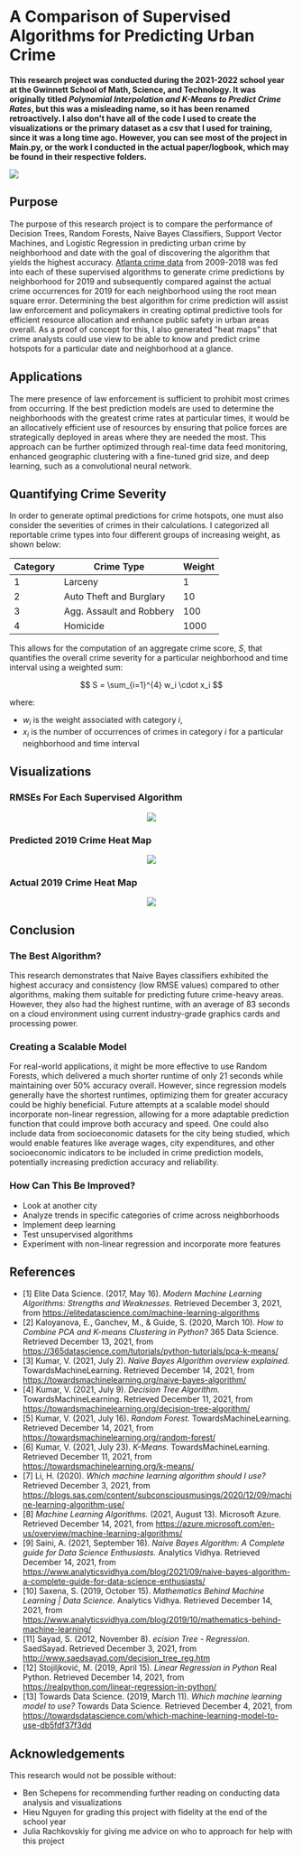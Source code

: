 # A Comparison of Supervised Algorithms for Predicting Urban Crime
**This research project was conducted during the 2021-2022 school year at the Gwinnett School of Math, Science, and Technology.  It was originally titled *Polynomial Interpolation and K-Means to Predict Crime Rates*, but this was a misleading name, so it has been renamed retroactively. I also don't have all of the code I used to create the visualizations or the primary dataset as a csv that I used for training, since it was a long time ago. However, you can see most of the project in Main.py, or the work I conducted in the actual paper/logbook, which may be found in their respective folders.**

<img src="https://img1.goodfon.com/wallpaper/nbig/c/73/atlanta-dzhordzhiya-dorogi-ogni.jpg"/>

## Purpose
The purpose of this research project is to compare the performance of Decision Trees, Random Forests, Naive Bayes Classifiers, Support Vector Machines, and Logistic Regression in predicting urban crime by neighborhood and date with the goal of discovering the algorithm that yields the highest accuracy. [Atlanta crime data](https://opendata.atlantapd.org/) from 2009-2018 was fed into each of these supervised algorithms to generate crime predictions by neighborhood for 2019 and subsequently compared against the actual crime occurrences for 2019 for each neighborhood using the root mean square error. Determining the best algorithm for crime prediction will assist law enforcement and policymakers in creating optimal predictive tools for efficient resource allocation and enhance public safety in urban areas overall. As a proof of concept for this, I also generated "heat maps" that crime analysts could use view to be able to know and predict crime hotspots for a particular date and neighborhood at a glance.

## Applications
The mere presence of law enforcement is sufficient to prohibit most crimes from occurring. If the best prediction models are used to determine the neighborhoods with the greatest crime rates at particular times, it would be an allocatively efficient use of resources by ensuring that police forces are strategically deployed in areas where they are needed the most. This approach can be further optimized through real-time data feed monitoring, enhanced geographic clustering with a fine-tuned grid size, and deep learning, such as a convolutional neural network.

## Quantifying Crime Severity
In order to generate optimal predictions for crime hotspots, one must also consider the severities of crimes in their calculations. I categorized all reportable crime types into four different groups of increasing weight, as shown below:

| Category | Crime Type               | Weight |
|----------|--------------------------|--------|
| 1        | Larceny                  | 1      |
| 2        | Auto Theft and Burglary  | 10     |
| 3        | Agg. Assault and Robbery | 100    |
| 4        | Homicide                 | 1000   |

This allows for the computation of an aggregate crime score, $S$, that quantifies the overall crime severity for a particular neighborhood and time interval using a weighted sum:

$$
S = \sum_{i=1}^{4} w_i \cdot x_i
$$

where: 
- $w_i$ is the weight associated with category $i$,
- $x_i$ is the number of occurrences of crimes in category $i$ for a particular neighborhood and time interval 

## Visualizations
### RMSEs For Each Supervised Algorithm
<p align="center">
<img src="https://github.com/anishgoyal1108/A-Comparison-of-Supervised-Algorithms-for-Predicting-Urban-Crime/blob/master/img/root_mean_square_error.png?raw=true" />
</p>

### Predicted 2019 Crime Heat Map
<p align="center">
<img src="https://github.com/anishgoyal1108/A-Comparison-of-Supervised-Algorithms-for-Predicting-Urban-Crime/blob/master/img/2019_predict.png?raw=true" />
</p>

### Actual 2019 Crime Heat Map
<p align="center">
<img src="https://github.com/anishgoyal1108/A-Comparison-of-Supervised-Algorithms-for-Predicting-Urban-Crime/blob/master/img/2019.png?raw=true" />
</p>

## Conclusion
### The Best Algorithm?
This research demonstrates that Naive Bayes classifiers exhibited the highest accuracy and consistency (low RMSE values) compared to other algorithms, making them suitable for predicting future crime-heavy areas. However, they also had the highest runtime, with an average of 83 seconds on a cloud environment using current industry-grade graphics cards and processing power. 

### Creating a Scalable Model
For real-world applications, it might be more effective to use Random Forests, which delivered a much shorter runtime of only 21 seconds while maintaining over 50% accuracy overall. However, since regression models generally have the shortest runtimes, optimizing them for greater accuracy could be highly beneficial. Future attempts at a scalable model should incorporate non-linear regression, allowing for a more adaptable prediction function that could improve both accuracy and speed. One could also include data from socioeconomic datasets for the city being studied, which would enable features like average wages, city expenditures, and other socioeconomic indicators to be included in crime prediction models, potentially increasing prediction accuracy and reliability.

### How Can This Be Improved?
- Look at another city
- Analyze trends in specific categories of crime across neighborhoods
- Implement deep learning
- Test unsupervised algorithms
- Experiment with non-linear regression and incorporate more features

## References
 - [1] Elite Data Science. (2017, May 16). *Modern Machine Learning Algorithms: Strengths and Weaknesses.* Retrieved December 3, 2021, from https://elitedatascience.com/machine-learning-algorithms
 - [2] Kaloyanova, E., Ganchev, M., & Guide, S. (2020, March 10). *How to Combine PCA and K-means Clustering in Python?* 365 Data Science. Retrieved December 13, 2021, from https://365datascience.com/tutorials/python-tutorials/pca-k-means/
 - [3] Kumar, V. (2021, July 2). *Naïve Bayes Algorithm overview explained.* TowardsMachineLearning. Retrieved December 14, 2021, from https://towardsmachinelearning.org/naive-bayes-algorithm/
 - [4] Kumar, V. (2021, July 9). *Decision Tree Algorithm.* TowardsMachineLearning. Retrieved December 11, 2021, from https://towardsmachinelearning.org/decision-tree-algorithm/
 - [5] Kumar, V. (2021, July 16). *Random Forest.* TowardsMachineLearning. Retrieved December 14, 2021, from https://towardsmachinelearning.org/random-forest/
 - [6] Kumar, V. (2021, July 23). *K-Means.* TowardsMachineLearning. Retrieved December 11, 2021, from https://towardsmachinelearning.org/k-means/
 - [7] Li, H. (2020). *Which machine learning algorithm should I use?* Retrieved December 3, 2021, from https://blogs.sas.com/content/subconsciousmusings/2020/12/09/machine-learning-algorithm-use/
 - [8] *Machine Learning Algorithms.* (2021, August 13). Microsoft Azure. Retrieved December 14, 2021, from https://azure.microsoft.com/en-us/overview/machine-learning-algorithms/
 - [9] Saini, A. (2021, September 16). *Naive Bayes Algorithm: A Complete guide for Data Science Enthusiasts.* Analytics Vidhya. Retrieved December 14, 2021, from https://www.analyticsvidhya.com/blog/2021/09/naive-bayes-algorithm-a-complete-guide-for-data-science-enthusiasts/
 - [10] Saxena, S. (2019, October 15). *Mathematics Behind Machine Learning | Data Science.* Analytics Vidhya. Retrieved December 14, 2021, from https://www.analyticsvidhya.com/blog/2019/10/mathematics-behind-machine-learning/
 - [11] Sayad, S. (2012, November 8). *ecision Tree - Regression.* SaedSayad. Retrieved December 3, 2021, from http://www.saedsayad.com/decision_tree_reg.htm
 - [12] Stojiljković, M. (2019, April 15). *Linear Regression in Python* Real Python. Retrieved December 14, 2021, from https://realpython.com/linear-regression-in-python/
 - [13] Towards Data Science. (2019, March 11). *Which machine learning model to use?* Towards Data Science. Retrieved December 4, 2021, from https://towardsdatascience.com/which-machine-learning-model-to-use-db5fdf37f3dd


## Acknowledgements
This research would not be possible without:
- Ben Schepens for recommending further reading on conducting data analysis and visualizations
- Hieu Nguyen for grading this project with fidelity at the end of the school year
- Julia Rachkovskiy for giving me advice on who to approach for help with this project
